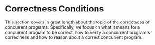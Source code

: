 # Correctness Conditions

This section covers in great length about the topic of the correctness of concurrent programs. Specifically, we focus on what it means for a concurrent program to be correct, how to verify a concurrent program's correctness and how to reason about a correct concurrent program.
